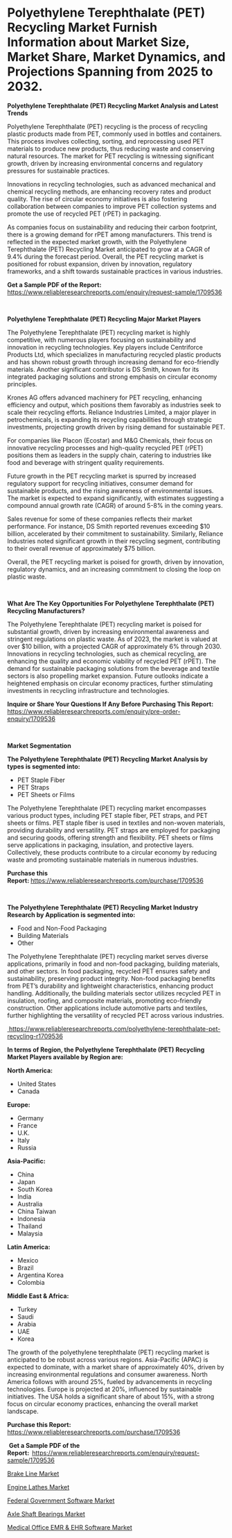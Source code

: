 <p><h1>Polyethylene Terephthalate (PET) Recycling Market Furnish Information about Market Size, Market Share, Market Dynamics, and Projections Spanning from 2025 to 2032.</h1></p><p><strong>Polyethylene Terephthalate (PET) Recycling Market Analysis and Latest Trends</strong></p>
<p><p>Polyethylene Terephthalate (PET) recycling is the process of recycling plastic products made from PET, commonly used in bottles and containers. This process involves collecting, sorting, and reprocessing used PET materials to produce new products, thus reducing waste and conserving natural resources. The market for PET recycling is witnessing significant growth, driven by increasing environmental concerns and regulatory pressures for sustainable practices. </p><p>Innovations in recycling technologies, such as advanced mechanical and chemical recycling methods, are enhancing recovery rates and product quality. The rise of circular economy initiatives is also fostering collaboration between companies to improve PET collection systems and promote the use of recycled PET (rPET) in packaging. </p><p>As companies focus on sustainability and reducing their carbon footprint, there is a growing demand for rPET among manufacturers. This trend is reflected in the expected market growth, with the Polyethylene Terephthalate (PET) Recycling Market anticipated to grow at a CAGR of 9.4% during the forecast period. Overall, the PET recycling market is positioned for robust expansion, driven by innovation, regulatory frameworks, and a shift towards sustainable practices in various industries.</p></p>
<p><strong>Get a Sample PDF of the Report:&nbsp;</strong> <a href="https://www.reliableresearchreports.com/enquiry/request-sample/1709536?utm_campaign=13&utm_medium=2&utm_source=Github&utm_content=ia&utm_term=10012025&utm_id=polyethylene-terephthalate-pet-recycling">https://www.reliableresearchreports.com/enquiry/request-sample/1709536</a></p>
<p>&nbsp;</p>
<p><strong>Polyethylene Terephthalate (PET) Recycling Major Market Players</strong></p>
<p><p>The Polyethylene Terephthalate (PET) recycling market is highly competitive, with numerous players focusing on sustainability and innovation in recycling technologies. Key players include Centriforce Products Ltd, which specializes in manufacturing recycled plastic products and has shown robust growth through increasing demand for eco-friendly materials. Another significant contributor is DS Smith, known for its integrated packaging solutions and strong emphasis on circular economy principles.</p><p>Krones AG offers advanced machinery for PET recycling, enhancing efficiency and output, which positions them favorably as industries seek to scale their recycling efforts. Reliance Industries Limited, a major player in petrochemicals, is expanding its recycling capabilities through strategic investments, projecting growth driven by rising demand for sustainable PET.</p><p>For companies like Placon (Ecostar) and M&G Chemicals, their focus on innovative recycling processes and high-quality recycled PET (rPET) positions them as leaders in the supply chain, catering to industries like food and beverage with stringent quality requirements.</p><p>Future growth in the PET recycling market is spurred by increased regulatory support for recycling initiatives, consumer demand for sustainable products, and the rising awareness of environmental issues. The market is expected to expand significantly, with estimates suggesting a compound annual growth rate (CAGR) of around 5-8% in the coming years.</p><p>Sales revenue for some of these companies reflects their market performance. For instance, DS Smith reported revenues exceeding $10 billion, accelerated by their commitment to sustainability. Similarly, Reliance Industries noted significant growth in their recycling segment, contributing to their overall revenue of approximately $75 billion.</p><p>Overall, the PET recycling market is poised for growth, driven by innovation, regulatory dynamics, and an increasing commitment to closing the loop on plastic waste.</p></p>
<p>&nbsp;</p>
<p><strong>What Are The Key Opportunities For Polyethylene Terephthalate (PET) Recycling Manufacturers?</strong></p>
<p><p>The Polyethylene Terephthalate (PET) recycling market is poised for substantial growth, driven by increasing environmental awareness and stringent regulations on plastic waste. As of 2023, the market is valued at over $10 billion, with a projected CAGR of approximately 6% through 2030. Innovations in recycling technologies, such as chemical recycling, are enhancing the quality and economic viability of recycled PET (rPET). The demand for sustainable packaging solutions from the beverage and textile sectors is also propelling market expansion. Future outlooks indicate a heightened emphasis on circular economy practices, further stimulating investments in recycling infrastructure and technologies.</p></p>
<p><strong>Inquire or Share Your Questions If Any Before Purchasing This Report:</strong> <a href="https://www.reliableresearchreports.com/enquiry/pre-order-enquiry/1709536?utm_campaign=13&utm_medium=2&utm_source=Github&utm_content=ia&utm_term=10012025&utm_id=polyethylene-terephthalate-pet-recycling">https://www.reliableresearchreports.com/enquiry/pre-order-enquiry/1709536</a></p>
<p>&nbsp;</p>
<p><strong>Market Segmentation</strong></p>
<p><strong>The Polyethylene Terephthalate (PET) Recycling Market Analysis by types is segmented into:</strong></p>
<p><ul><li>PET Staple Fiber</li><li>PET Straps</li><li>PET Sheets or Films</li></ul></p>
<p><p>The Polyethylene Terephthalate (PET) recycling market encompasses various product types, including PET staple fiber, PET straps, and PET sheets or films. PET staple fiber is used in textiles and non-woven materials, providing durability and versatility. PET straps are employed for packaging and securing goods, offering strength and flexibility. PET sheets or films serve applications in packaging, insulation, and protective layers. Collectively, these products contribute to a circular economy by reducing waste and promoting sustainable materials in numerous industries.</p></p>
<p><strong>Purchase this Report:&nbsp;</strong><a href="https://www.reliableresearchreports.com/purchase/1709536?utm_campaign=13&utm_medium=2&utm_source=Github&utm_content=ia&utm_term=10012025&utm_id=polyethylene-terephthalate-pet-recycling">https://www.reliableresearchreports.com/purchase/1709536</a></p>
<p>&nbsp;</p>
<p><strong>The Polyethylene Terephthalate (PET) Recycling Market Industry Research by Application is segmented into:</strong></p>
<p><ul><li>Food and Non-Food Packaging</li><li>Building Materials</li><li>Other</li></ul></p>
<p><p>The Polyethylene Terephthalate (PET) recycling market serves diverse applications, primarily in food and non-food packaging, building materials, and other sectors. In food packaging, recycled PET ensures safety and sustainability, preserving product integrity. Non-food packaging benefits from PET’s durability and lightweight characteristics, enhancing product handling. Additionally, the building materials sector utilizes recycled PET in insulation, roofing, and composite materials, promoting eco-friendly construction. Other applications include automotive parts and textiles, further highlighting the versatility of recycled PET across various industries.</p></p>
<p><a href="https://www.reliableresearchreports.com/polyethylene-terephthalate-pet-recycling-r1709536?utm_campaign=13&utm_medium=2&utm_source=Github&utm_content=ia&utm_term=10012025&utm_id=polyethylene-terephthalate-pet-recycling">&nbsp;https://www.reliableresearchreports.com/polyethylene-terephthalate-pet-recycling-r1709536</a></p>
<p><strong>In terms of Region, the Polyethylene Terephthalate (PET) Recycling Market Players available by Region are:</strong></p>
<p>
    <p> <strong> North America: </strong>
        <ul>
            <li>United States</li>
            <li>Canada</li>
        </ul>
        </p> 
    <p> <strong> Europe: </strong>
        <ul>
            <li>Germany</li>
            <li>France</li>
            <li>U.K.</li>
            <li>Italy</li>
            <li>Russia</li>
        </ul>
        </p> 
    <p> <strong> Asia-Pacific: </strong>
        <ul>
            <li>China</li>
            <li>Japan</li>
            <li>South Korea</li>
            <li>India</li>
            <li>Australia</li>
            <li>China Taiwan</li>
            <li>Indonesia</li>
            <li>Thailand</li>
            <li>Malaysia</li>
        </ul>
        </p> 
    <p> <strong> Latin America: </strong>
        <ul>
            <li>Mexico</li>
            <li>Brazil</li>
            <li>Argentina Korea</li>
            <li>Colombia</li>
        </ul>
        </p> 
    <p> <strong> Middle East & Africa: </strong>
        <ul>
            <li>Turkey</li>
            <li>Saudi</li>
            <li>Arabia</li>
            <li>UAE</li>
            <li>Korea</li>
        </ul>
    </p>
    </p>
<p><p>The growth of the polyethylene terephthalate (PET) recycling market is anticipated to be robust across various regions. Asia-Pacific (APAC) is expected to dominate, with a market share of approximately 40%, driven by increasing environmental regulations and consumer awareness. North America follows with around 25%, fueled by advancements in recycling technologies. Europe is projected at 20%, influenced by sustainable initiatives. The USA holds a significant share of about 15%, with a strong focus on circular economy practices, enhancing the overall market landscape.</p></p>
<p><strong>Purchase this Report: </strong><a href="https://www.reliableresearchreports.com/purchase/1709536?utm_campaign=13&utm_medium=2&utm_source=Github&utm_content=ia&utm_term=10012025&utm_id=polyethylene-terephthalate-pet-recycling">https://www.reliableresearchreports.com/purchase/1709536</a></p>
<p>&nbsp;<strong>Get a Sample PDF of the Report:&nbsp;&nbsp;</strong><a href="https://www.reliableresearchreports.com/enquiry/request-sample/1709536?utm_campaign=13&utm_medium=2&utm_source=Github&utm_content=ia&utm_term=10012025&utm_id=polyethylene-terephthalate-pet-recycling">https://www.reliableresearchreports.com/enquiry/request-sample/1709536</a></p>
<p><strong></strong></p>
<p><p><a href="https://github.com/suleimannichelle7/Market-Research-Report-List-1/blob/main/brake-line-market.md?utm_campaign=13&utm_medium=2&utm_source=Github&utm_content=ia&utm_term=10012025&utm_id=polyethylene-terephthalate-pet-recycling">Brake Line Market</a></p><p><a href="https://github.com/MariaWashington76/Market-Research-Report-List-1/blob/main/engine-lathes-market.md?utm_campaign=13&utm_medium=2&utm_source=Github&utm_content=ia&utm_term=10012025&utm_id=polyethylene-terephthalate-pet-recycling">Engine Lathes Market</a></p><p><a href="https://github.com/rosamariarocque98/Market-Research-Report-List-1/blob/main/federal-government-software-market.md?utm_campaign=13&utm_medium=2&utm_source=Github&utm_content=ia&utm_term=10012025&utm_id=polyethylene-terephthalate-pet-recycling">Federal Government Software Market</a></p><p><a href="https://github.com/krinerstormy331/Market-Research-Report-List-1/blob/main/axle-shaft-bearings-market.md?utm_campaign=13&utm_medium=2&utm_source=Github&utm_content=ia&utm_term=10012025&utm_id=polyethylene-terephthalate-pet-recycling">Axle Shaft Bearings Market</a></p><p><a href="https://github.com/dolorespeddico90/Market-Research-Report-List-1/blob/main/medical-office-emr-ehr-software-market.md?utm_campaign=13&utm_medium=2&utm_source=Github&utm_content=ia&utm_term=10012025&utm_id=polyethylene-terephthalate-pet-recycling">Medical Office EMR & EHR Software Market</a></p></p>